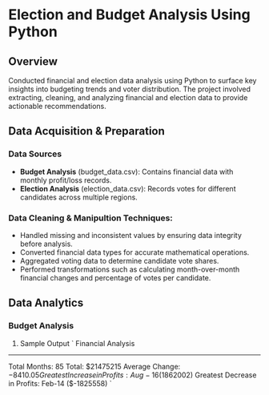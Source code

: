 # Election and Budget Analysis Using Python

## Overview
Conducted financial and election data analysis using Python to surface key insights into budgeting trends and voter distribution. The project involved extracting, cleaning, and analyzing financial and election data to provide actionable recommendations.

## Data Acquisition & Preparation
### Data Sources
* **Budget Analysis** (budget_data.csv): Contains financial data with monthly profit/loss records.
* **Election Analysis** (election_data.csv): Records votes for different candidates across multiple regions.

### Data Cleaning & Manipultion Techniques:
* Handled missing and inconsistent values by ensuring data integrity before analysis.
* Converted financial data types for accurate mathematical operations.
* Aggregated voting data to determine candidate vote shares.
* Performed transformations such as calculating month-over-month financial changes and percentage of votes per candidate.

## Data Analytics
### Budget Analysis
1. Sample Output
`
Financial Analysis
-------------------------
Total Months: 85
Total: $21475215
Average Change: $-8410.05
Greatest Increase in Profits: Aug-16 ($1862002)
Greatest Decrease in Profits: Feb-14 ($-1825558)
`
